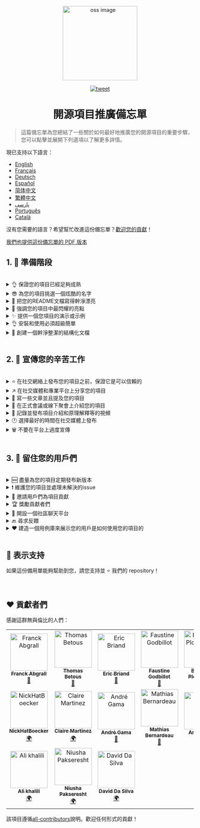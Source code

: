 <p align="center">
    <img alt="oss image" src="./imgs/zoss-logo.svg" height="200px" width="200px">
</p>

<p align="center">
  <a href="https://twitter.com/intent/tweet?text=How%20to%20promote%20your%20open-source%20projects%20@ZenikaOSS&url=https://github.com/zenika-open-source/open-source-promotion-cheat-sheet&hashtags=OpenSource,CheatSheet">
    <img alt="tweet" src="https://img.shields.io/twitter/url/https/twitter?label=%E5%88%86%E4%BA%AB%E5%88%B0twitter&style=social" target="_blank" />
  </a>
</p>

<h1 align="center">開源項目推廣備忘單</h1>

> 這篇備忘單為您總結了一些關於如何最好地推廣您的開源項目的重要步驟，您可以點擊並展開下列選項以了解更多詳情。

現已支持以下語言：

- [English](./README.md)
- [Français](./README-fr.md)
- [Deutsch](./README-de.md)
- [Español](./README-es.md)
- [简体中文](./README-zh-cn.md)
- [繁體中文](./README-zh-tw.md)
- [پارسی](./README-fa.md)
- [Português](./README-pt.md)
- [Català](./README-ca.md)

沒有您需要的語言？希望幫忙改進這份備忘單？[歡迎您的貢獻](./CONTRIBUTING.md)！

[我們也提供這份備忘單的 PDF 版本](./pdf/cheat-sheet.pdf)

## 1. 🎢 準備階段

<br />

<details>
<summary>👌 保證您的項目已經足夠成熟</summary>
<p>

> 您的項目必須足夠穩定，並且擁有一些最低可行功能用以吸引用戶們。

</p>
</details>

<details>
<summary>😎 為您的項目挑選一個炫酷的名字</summary>
<p>

> 挑選一個用戶們能輕易記住的名字。

</p>
</details>

<details>
<summary>💅 把您的README文檔寫得幹淨漂亮</summary>
<p>

> 您的訪客們的第一件事就是閱讀您的 README 文檔，所以您得確保它幹淨漂亮、易於閱讀。[這些優秀的 README 文檔可以為您提供參考](https://github.com/matiassingers/awesome-readme)。

</p>
</details>

<details>
<summary>💪 強調您的項目中最閃耀的亮點</summary>
<p>

> 找出您的項目的強大之處並確保您的訪客們在第一時間了解到它們。

</p>
</details>

<details>
<summary>✨ 提供一個您項目的演示或示例</summary>
<p>

> 訪客們通常希望迅速了解您的項目的目標，它的工作原理以及應該如何使用它。為您的項目提供一個演示或者示例可以很好地滿足訪客們的需求，比如說：
>
> - 利用 GIF 動畫來展示您項目的工作原理
> - 提供一個在線演示的網頁連接

</p>
</details>

<details>
<summary>👌 安裝和使用必須超級簡單</summary>
<p>

> 您的項目不夠用戶友好可能會造成訪客們的流失。

</p>
</details>

<details>
<summary>📘 創建一個幹淨整潔的結構化文檔</summary>
<p>

> 一個優秀的文檔也許是最為重要的一步了。如果您的文檔比較小的話，您可以直接將它包含在 README 文檔裏。否則的話，您或許應該將您的文檔托管在一個獨立的網站上麵。一些開源項目比如 [vuepress](https://v1.vuepress.vuejs.org) 可以幫助您非常容易地創建幹淨整潔的文檔。

 </p>
</details>

<br />

## 2. 📢 宣傳您的辛苦工作

<br />

<details>
<summary>⭐ 在社交網絡上發布您的項目之前，保證它是可以信賴的</summary>
<p>

> 許多訪客會在考慮使用項目之前，先查看項目獲得過得 star 數量。隻需要一些 star 就能讓您的項目比沒有任何 star 的項目更加值得信賴，這就是為什麼您應該在社交網絡上公開宣布之前，請您認識的人支持您的項目。

</p>
</details>

<details>
<summary>↗️ 在社交媒體和專業平台上分享您的項目</summary>
<p>

> 向世界展示您無與倫比的作品！您可以在以下社交媒體和專業平台上發布：
>
> - [Twitter](https://twitter.com)
> - [Linkedin](https://www.linkedin.com/)
> - [Facebook](https://www.facebook.com/)
> - [Reddit](https://www.reddit.com/)
> - [Dev.to](https://dev.to/)
> - [Lobsters](https://lobste.rs/)
> - [Hacker News](https://news.ycombinator.com/)
> - [Product Hunt](https://www.producthunt.com/)
> - [Beta page](https://betapage.co/)
> - [Human Coders](https://news.humancoders.com/)

</p>
</details>

<details>
<summary>📃 寫一些文章並且提及您的項目</summary>
<p>

> 為您的項目寫一些關於您項目的文章。您可以在其中分享您使用到的技術棧、您項目的工作原理和您遇到過得問題等等。然後把這些文章發布在這些平台上：
>
> - [medium](https://medium.com/)
> - [dev.to](https://dev.to/)

</p>
</details>

<details>
<summary>🎤 在正式會議或線下聚會上介紹您的項目</summary>
<p>

> 在正式會議或線下聚會上介紹您的項目是提高知名度的好辦法。

</p>
</details>

<details>
<summary>🎥 記錄並發布項目介紹和原理解釋等的視頻</summary>
<p>

> 雖然錄製視頻並不輕鬆，但它也許是能讓您的項目出名的最有效的辦法。

</p>
</details>

<details>
<summary>🕐 選擇最好的時間在社交媒體上發布</summary>
<p>

> 不要在假期或者周末發布您的項目。通常最適合在社交網絡上發布的時間是一周裏中間的那幾天。

</p>
</details>

<details>
<summary>🗑 不要在平台上過度宣傳</summary>
<p>

> 不要在相同的平台上發布兩次。這將會被視為過度的宣傳，並且有可能為您的項目招致負麵宣傳。

</p>
</details>

<br />

## 3. 🤝 留住您的用戶們

<br />

<details>
<summary>🆕 盡量為您的項目定期發布新版本</summary>
<p>

> 維護並且改進您的項目，比如：新版本的發布和撰寫變更記錄。

</p>
</details>

<details>
<summary>❗ 維護您的項目並處理未解決的issue</summary>
<p>

> 別讓 issue 一直處於未解決的狀態並且對此毫無回應。對那些花費自己時間提交 issue 的用戶們好一點。 😉

</p>
</details>

<details>
<summary>🙏 邀請用戶們為項目貢獻</summary>
<p>

> 一個健康的項目通常擁有一個社區和許多貢獻者們。在一些 issue 上標注`contribution welcome`標簽或者`good first issue`標簽來讓您的用戶們知道您需要幫助。[關於 github 標簽](https://help.github.com/en/articles/about-labels)。

</p>
</details>

<details>
<summary>🏆 獎勵貢獻者們</summary>
<p>

> 為那些幫助過您的人們鼓掌喝彩! 一些開源項目像是[gatsby](https://github.com/gatsbyjs/gatsby)會獎勵貢獻者們一些小禮物。如果您負擔不起，也可以在 twitter 或者其它平台上發布一封關於項目貢獻的公開感謝信，並且提及那些貢獻者們（[公開感謝信的示例](https://twitter.com/FranckAbgrall/status/1139470547492978688)）。在您的 README 文檔裏開設一個`貢獻者`欄，以此公開地感謝貢獻者們。或者您也可以在項目文檔或網站上展示您的貢獻者們。以下是一些示例：
>
> - [vuepress （在 README 中的貢獻者欄）](https://github.com/vuejs/vuepress#code-contributors)
> - [Rythm.js （在展示頁麵上隨機顯示貢獻者）](https://okazari.github.io/Rythm.js/)

</p>
</details>

<details>
<summary>💬 開設一個社區聊天平台</summary>
<p>

> Github 的 issue 並不總是和您的用戶溝通最好的地方。如果有需要的話，您可以使用一些聊天平台來和他們討論：
>
> - [Discord](https://discordapp.com)
> - [Slack](https://slack.com)
> - [Gitter](https://gitter.im/)

</p>
</details>

<details>
<summary>🔙 尋求反饋</summary>
<p>

> 用戶反饋是改進您項目的最佳方法，他們也許有著能使您的項目變得更好的想法和主意。

</p>
</details>

<details>
<summary>❤️ 建造一個用例庫來展示您的用戶是如何使用您的項目的</summary>
<p>

> 如果訪問者們能夠見到具體的用例和成功案例的話，他們會更加信任您的項目，比如 [the vuepress gallery](https://vuepress.gallery/)。

</p>
</details>

<br />

## 🙏 表示支持

如果這份備用單能夠幫助到您，請您支持並 ⭐️ 我們的 repository！

<br />

## ❤️ 貢獻者們

感謝這群無與倫比的人們：

<!-- ALL-CONTRIBUTORS-LIST:START - Do not remove or modify this section -->
<!-- prettier-ignore -->
<table>
  <tr>
    <td align="center"><a href="https://www.franck-abgrall.me/"><img src="https://avatars3.githubusercontent.com/u/9840435?v=4" width="100px;" alt="Franck Abgrall"/><br /><sub><b>Franck Abgrall</b></sub></a><br /><a href="https://github.com/zenika-open-source/open-source-promotion-cheat-sheet/commits?author=kefranabg" title="Documentation">📖</a></td>
    <td align="center"><a href="https://github.com/tbetous"><img src="https://avatars3.githubusercontent.com/u/4435536?v=4" width="100px;" alt="Thomas Betous"/><br /><sub><b>Thomas Betous</b></sub></a><br /><a href="https://github.com/zenika-open-source/open-source-promotion-cheat-sheet/commits?author=tbetous" title="Documentation">📖</a></td>
    <td align="center"><a href="https://github.com/ebriand"><img src="https://avatars1.githubusercontent.com/u/1011902?v=4" width="100px;" alt="Eric Briand"/><br /><sub><b>Eric Briand</b></sub></a><br /><a href="https://github.com/zenika-open-source/open-source-promotion-cheat-sheet/commits?author=ebriand" title="Documentation">📖</a></td>
    <td align="center"><a href="https://github.com/FofoDev"><img src="https://avatars0.githubusercontent.com/u/27639429?v=4" width="100px;" alt="Faustine Godbillot"/><br /><sub><b>Faustine Godbillot</b></sub></a><br /><a href="https://github.com/zenika-open-source/open-source-promotion-cheat-sheet/commits?author=FofoDev" title="Documentation">📖</a></td>
    <td align="center"><a href="https://myvirtualstorybook.com/"><img src="https://avatars1.githubusercontent.com/u/5747538?v=4" width="100px;" alt="Benjamin Plouzennec"/><br /><sub><b>Benjamin Plouzennec</b></sub></a><br /><a href="https://github.com/zenika-open-source/open-source-promotion-cheat-sheet/commits?author=Okazari" title="Documentation">📖</a></td>
    <td align="center"><a href="https://github.com/Zenigata"><img src="https://avatars1.githubusercontent.com/u/1022393?v=4" width="100px;" alt="Johan Bonneau"/><br /><sub><b>Johan Bonneau</b></sub></a><br /><a href="https://github.com/zenika-open-source/open-source-promotion-cheat-sheet/commits?author=Zenigata" title="Documentation">📖</a></td>
    <td align="center"><a href="https://github.com/bpetetot"><img src="https://avatars3.githubusercontent.com/u/516360?v=4" width="100px;" alt="Benjamin Petetot"/><br /><sub><b>Benjamin Petetot</b></sub></a><br /><a href="https://github.com/zenika-open-source/open-source-promotion-cheat-sheet/commits?author=bpetetot" title="Documentation">📖</a></td>
  </tr>
  <tr>
    <td align="center"><a href="https://nick-hat-boecker.de"><img src="https://avatars0.githubusercontent.com/u/8366071?v=4" width="100px;" alt="NickHatBoecker"/><br /><sub><b>NickHatBoecker</b></sub></a><br /><a href="#translation-NickHatBoecker" title="Translation">🌍</a></td>
    <td align="center"><a href="https://github.com/Claire"><img src="https://avatars2.githubusercontent.com/u/5114096?v=4" width="100px;" alt="Claire Martinez"/><br /><sub><b>Claire Martinez</b></sub></a><br /><a href="#translation-claire" title="Translation">🌍</a></td>
    <td align="center"><a href="https://hazeforum.com/"><img src="https://avatars2.githubusercontent.com/u/31011359?v=4" width="100px;" alt="André Gama"/><br /><sub><b>André Gama</b></sub></a><br /><a href="https://github.com/zenika-open-source/open-source-promotion-cheat-sheet/commits?author=andregamma" title="Documentation">📖</a></td>
    <td align="center"><a href="https://github.com/mbernardeau"><img src="https://avatars0.githubusercontent.com/u/7049049?v=4" width="100px;" alt="Mathias Bernardeau"/><br /><sub><b>Mathias Bernardeau</b></sub></a><br /><a href="https://github.com/zenika-open-source/open-source-promotion-cheat-sheet/commits?author=mbernardeau" title="Documentation">📖</a></td>
    <td align="center"><a href="https://github.com/Antoineoili"><img src="https://avatars1.githubusercontent.com/u/50737365?v=4" width="100px;" alt="Antoine Oili"/><br /><sub><b>Antoine Oili</b></sub></a><br /><a href="https://github.com/zenika-open-source/open-source-promotion-cheat-sheet/commits?author=Antoineoili" title="Documentation">📖</a></td>
    <td align="center"><a href="https://twitter.com/dev_oswld"><img src="https://avatars1.githubusercontent.com/u/40254158?v=4" width="100px;" alt="Oswld TC"/><br /><sub><b>Oswld TC</b></sub></a><br /><a href="#translation-dev-oswld" title="Translation">🌍</a></td>
    <td align="center"><a href="https://yizhiyue.me"><img src="https://avatars3.githubusercontent.com/u/8545277?v=4" width="100px;" alt="Zhiyue Yi"/><br /><sub><b>Zhiyue Yi</b></sub></a><br /><a href="#translation-ZhiyueYi" title="Translation">🌍</a></td>
  </tr>
  <tr>
    <td align="center"><a href="https://github.com/aliruss"><img src="https://avatars3.githubusercontent.com/u/32896351?v=4" width="100px;" alt="Ali khalili"/><br /><sub><b>Ali khalili</b></sub></a><br /><a href="#translation-aliruss" title="Translation">🌍</a></td>
    <td align="center"><a href="https://pakseresht.eu/"><img src="https://avatars3.githubusercontent.com/u/9018054?v=4" width="100px;" alt="Niusha Pakseresht"/><br /><sub><b>Niusha Pakseresht</b></sub></a><br /><a href="#translation-niusha-paks" title="Translation">🌍</a></td>
    <td align="center"><a href="https://github.com/david-dasilva"><img src="https://avatars1.githubusercontent.com/u/372391?v=4" width="100px;" alt="David Da Silva"/><br /><sub><b>David Da Silva</b></sub></a><br /><a href="#translation-david-dasilva" title="Translation">🌍</a></td>
  </tr>
</table>

<!-- ALL-CONTRIBUTORS-LIST:END -->

該項目遵循[all-contributors](https://github.com/all-contributors/all-contributors)說明。歡迎任何形式的貢獻！
